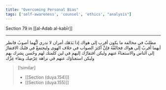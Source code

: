 ```yaml
---
title: "Overcoming Personal Bias"
tags: ['self-awareness', 'counsel', 'ethics', "analysis"]
---
```


 Section 79 in [[al-Adab al-kabīr]]

---
مطلبٌ في مخالفة ما يكون أقرب إلى هواك إذا بَدَهَك أمران لا تدري أيُّهما أصوبُ فانظر أيهما أقربُ إلى هواك فخالفْهُ فإنَّ أكثرَ الصواب في خلاف الهوى  وليجتمعْ في قلبك الافتقارُ إلى الناس والاستغناءُ عنهم وليكن افتقارُك إليهم في لين كلمتك لهم وحُسن بِشرك بهم وليكن استغناؤك عنهم في نزاهة عِرْضِك وبقاء عِزِّك

> [!similar]
> - [[Section (duya.154)]]
> - [[Section (duya.155)]]
